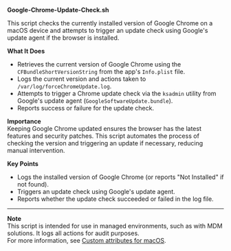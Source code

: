 **Google-Chrome-Update-Check.sh**

This script checks the currently installed version of Google Chrome on a macOS device and attempts to trigger an update check using Google's update agent if the browser is installed.

**What It Does**  
- Retrieves the current version of Google Chrome using the `CFBundleShortVersionString` from the app's `Info.plist` file.  
- Logs the current version and actions taken to `/var/log/forceChromeUpdate.log`.  
- Attempts to trigger a Chrome update check via the `ksadmin` utility from Google's update agent (`GoogleSoftwareUpdate.bundle`).  
- Reports success or failure for the update check.

**Importance**  
Keeping Google Chrome updated ensures the browser has the latest features and security patches. This script automates the process of checking the version and triggering an update if necessary, reducing manual intervention.

**Key Points**  
- Logs the installed version of Google Chrome (or reports "Not Installed" if not found).  
- Triggers an update check using Google's update agent.  
- Reports whether the update check succeeded or failed in the log file.

---

**Note**  
This script is intended for use in managed environments, such as with MDM solutions. It logs all actions for audit purposes.  
For more information, see [Custom attributes for macOS](https://learn.microsoft.com/en-us/mem/intune/apps/macos-shell-scripts#custom-attributes-for-macos).
